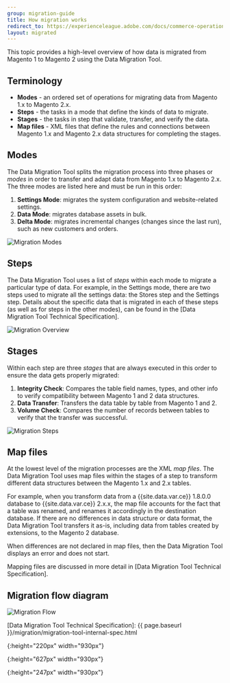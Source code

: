 ```yaml
---
group: migration-guide
title: How migration works
redirect_to: https://experienceleague.adobe.com/docs/commerce-operations/tools/data-migration/how-migration-works.html
layout: migrated
---
```


This topic provides a high-level overview of how data is migrated from Magento 1 to Magento 2 using the Data Migration Tool.

## Terminology

*  **Modes** - an ordered set of operations for migrating data from Magento 1.x to Magento 2.x.
*  **Steps** - the tasks in a mode that define the kinds of data to migrate.
*  **Stages** - the tasks in step that validate, transfer, and verify the data.
*  **Map files** - XML files that define the rules and connections between Magento 1.x and Magento 2.x data structures for completing the stages.

## Modes

The Data Migration Tool splits the migration process into three phases or *modes* in order to transfer and adapt data from Magento 1.x to Magento 2.x. The three modes are listed here and must be run in this order:

1. **Settings Mode**: migrates the system configuration and website-related settings.
1. **Data Mode**: migrates database assets in bulk.
1. **Delta Mode**: migrates incremental changes (changes since the last run), such as new customers and orders.

![Migration Modes]

## Steps

The Data Migration Tool uses a list of *steps* within each mode to migrate a particular type of data. For example, in the Settings mode, there are two steps used to migrate all the settings data: the Stores step and the Settings step. Details about the specific data that is migrated in each of these steps (as well as for steps in the other modes), can be found in the [Data Migration Tool Technical Specification].

![Migration Overview]

## Stages

Within each step are three *stages* that are always executed in this order to ensure the data gets properly migrated:

1. **Integrity Check**: Compares the table field names, types, and other info to verify compatibility between Magento 1 and 2 data structures.
1. **Data Transfer**: Transfers the data table by table from Magento 1 and 2.
1. **Volume Check**: Compares the number of records between tables to verify that the transfer was successful.

![Migration Steps]

## Map files

At the lowest level of the migration processes are the XML *map files*. The Data Migration Tool uses map files within the stages of a step to transform different data structures between the Magento 1.x and 2.x tables.

For example, when you transform data from a {{site.data.var.ce}} 1.8.0.0 database to {{site.data.var.ce}} 2.x.x, the map file accounts for the fact that a table was renamed, and renames it accordingly in the destination database. If there are no differences in data structure or data format, the Data Migration Tool transfers it as-is, including data from tables created by extensions, to the Magento 2 database.

When differences are not declared in map files, then the Data Migration Tool displays an error and does not start.

Mapping files are discussed in more detail in [Data Migration Tool Technical Specification].

## Migration flow diagram

![Migration Flow]

<!-- Link definitions -->
[Data Migration Tool Technical Specification]: {{ page.baseurl }}/migration/migration-tool-internal-spec.html

[Migration Modes]: {{site.baseurl}}/common/images/MigrationModes2.png
{:height="220px" width="930px"}

[Migration Overview]: {{site.baseurl}}/common/images/MigrationOverview2.png
{:height="627px" width="930px"}

[Migration Steps]: {{site.baseurl}}/common/images/MigrationSteps2.png
{:height="247px" width="930px"}

[Migration Flow]: {{site.baseurl}}/common/images/migration_flow.png
